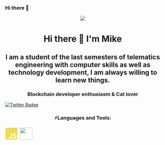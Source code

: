 ### Hi there 👋

<div id="header" align="center">
    <img  src="https://media.giphy.com/media/xUPGcEliCc7bETyfO8/giphy.gif" width="200"/>
    <h1 align="center"> Hi there 👋 I'm Mike </h1>
    <h2 align="center"> I am a student of the last semesters of telematics engineering with computer skills as well as technology development, I am always willing to learn new things. </h2>
    <h3 align="center"> Blockchain developer enthusiasm & Cat lover </h3>
</div>
<div id="badges align="center">
    <a href="https://twitter.com/XxMKY_">
        <img src="https://img.shields.io/twitter/follow/XxMKY_?color=blue&logo=twitter&style=for-the-badge" alt="Twitter Badge"/>
    </a>
</div>
<h3 align="center">⚡Languages and Tools: </h3>
<div>
    <img src="https://github.com/devicons/devicon/blob/master/icons/javascript/javascript-plain.svg"
    title="JavaScript" width="40" height="40">&nbsp;
    <img src=""
    title="" alt="" width="40" height="40">
</div>

<!--
**XXMKYX/XXMKYX** is a ✨ _special_ ✨ repository because its `README.md` (this file) appears on your GitHub profile.

Here are some ideas to get you started:

- 🔭 I’m currently working on ...
- 🌱 I’m currently learning ...
- 👯 I’m looking to collaborate on ...
- 🤔 I’m looking for help with ...
- 💬 Ask me about ...
- 📫 How to reach me: ...
- 😄 Pronouns: ...
- ⚡ Fun fact: ...
-->
